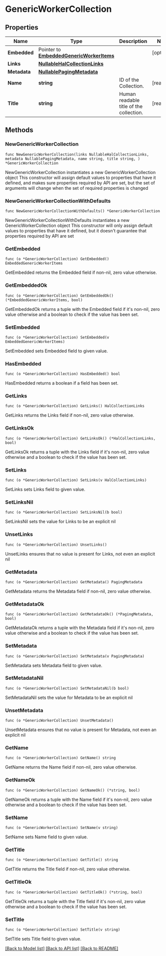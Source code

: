 <!--
Copyright (C) 2020-2025 Arm Limited or its affiliates and Contributors. All rights reserved.
SPDX-License-Identifier: Apache-2.0
-->
# GenericWorkerCollection

## Properties

Name | Type | Description | Notes
------------ | ------------- | ------------- | -------------
**Embedded** | Pointer to [**EmbeddedGenericWorkerItems**](EmbeddedGenericWorkerItems.md) |  | [optional] 
**Links** | [**NullableHalCollectionLinks**](HalCollectionLinks.md) |  | 
**Metadata** | [**NullablePagingMetadata**](PagingMetadata.md) |  | 
**Name** | **string** | ID of the Collection. | [readonly] 
**Title** | **string** | Human readable title of the collection. | [readonly] 

## Methods

### NewGenericWorkerCollection

`func NewGenericWorkerCollection(links NullableHalCollectionLinks, metadata NullablePagingMetadata, name string, title string, ) *GenericWorkerCollection`

NewGenericWorkerCollection instantiates a new GenericWorkerCollection object
This constructor will assign default values to properties that have it defined,
and makes sure properties required by API are set, but the set of arguments
will change when the set of required properties is changed

### NewGenericWorkerCollectionWithDefaults

`func NewGenericWorkerCollectionWithDefaults() *GenericWorkerCollection`

NewGenericWorkerCollectionWithDefaults instantiates a new GenericWorkerCollection object
This constructor will only assign default values to properties that have it defined,
but it doesn't guarantee that properties required by API are set

### GetEmbedded

`func (o *GenericWorkerCollection) GetEmbedded() EmbeddedGenericWorkerItems`

GetEmbedded returns the Embedded field if non-nil, zero value otherwise.

### GetEmbeddedOk

`func (o *GenericWorkerCollection) GetEmbeddedOk() (*EmbeddedGenericWorkerItems, bool)`

GetEmbeddedOk returns a tuple with the Embedded field if it's non-nil, zero value otherwise
and a boolean to check if the value has been set.

### SetEmbedded

`func (o *GenericWorkerCollection) SetEmbedded(v EmbeddedGenericWorkerItems)`

SetEmbedded sets Embedded field to given value.

### HasEmbedded

`func (o *GenericWorkerCollection) HasEmbedded() bool`

HasEmbedded returns a boolean if a field has been set.

### GetLinks

`func (o *GenericWorkerCollection) GetLinks() HalCollectionLinks`

GetLinks returns the Links field if non-nil, zero value otherwise.

### GetLinksOk

`func (o *GenericWorkerCollection) GetLinksOk() (*HalCollectionLinks, bool)`

GetLinksOk returns a tuple with the Links field if it's non-nil, zero value otherwise
and a boolean to check if the value has been set.

### SetLinks

`func (o *GenericWorkerCollection) SetLinks(v HalCollectionLinks)`

SetLinks sets Links field to given value.


### SetLinksNil

`func (o *GenericWorkerCollection) SetLinksNil(b bool)`

 SetLinksNil sets the value for Links to be an explicit nil

### UnsetLinks
`func (o *GenericWorkerCollection) UnsetLinks()`

UnsetLinks ensures that no value is present for Links, not even an explicit nil
### GetMetadata

`func (o *GenericWorkerCollection) GetMetadata() PagingMetadata`

GetMetadata returns the Metadata field if non-nil, zero value otherwise.

### GetMetadataOk

`func (o *GenericWorkerCollection) GetMetadataOk() (*PagingMetadata, bool)`

GetMetadataOk returns a tuple with the Metadata field if it's non-nil, zero value otherwise
and a boolean to check if the value has been set.

### SetMetadata

`func (o *GenericWorkerCollection) SetMetadata(v PagingMetadata)`

SetMetadata sets Metadata field to given value.


### SetMetadataNil

`func (o *GenericWorkerCollection) SetMetadataNil(b bool)`

 SetMetadataNil sets the value for Metadata to be an explicit nil

### UnsetMetadata
`func (o *GenericWorkerCollection) UnsetMetadata()`

UnsetMetadata ensures that no value is present for Metadata, not even an explicit nil
### GetName

`func (o *GenericWorkerCollection) GetName() string`

GetName returns the Name field if non-nil, zero value otherwise.

### GetNameOk

`func (o *GenericWorkerCollection) GetNameOk() (*string, bool)`

GetNameOk returns a tuple with the Name field if it's non-nil, zero value otherwise
and a boolean to check if the value has been set.

### SetName

`func (o *GenericWorkerCollection) SetName(v string)`

SetName sets Name field to given value.


### GetTitle

`func (o *GenericWorkerCollection) GetTitle() string`

GetTitle returns the Title field if non-nil, zero value otherwise.

### GetTitleOk

`func (o *GenericWorkerCollection) GetTitleOk() (*string, bool)`

GetTitleOk returns a tuple with the Title field if it's non-nil, zero value otherwise
and a boolean to check if the value has been set.

### SetTitle

`func (o *GenericWorkerCollection) SetTitle(v string)`

SetTitle sets Title field to given value.



[[Back to Model list]](../README.md#documentation-for-models) [[Back to API list]](../README.md#documentation-for-api-endpoints) [[Back to README]](../README.md)



